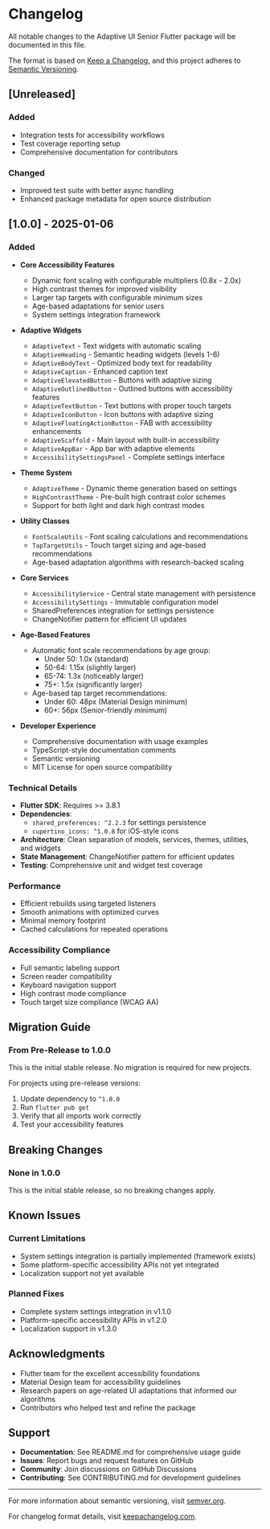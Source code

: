 # Changelog

All notable changes to the Adaptive UI Senior Flutter package will be documented in this file.

The format is based on [Keep a Changelog](https://keepachangelog.com/en/1.0.0/),
and this project adheres to [Semantic Versioning](https://semver.org/spec/v2.0.0.html).

## [Unreleased]

### Added
- Integration tests for accessibility workflows
- Test coverage reporting setup
- Comprehensive documentation for contributors

### Changed
- Improved test suite with better async handling
- Enhanced package metadata for open source distribution

## [1.0.0] - 2025-01-06

### Added
- **Core Accessibility Features**
  - Dynamic font scaling with configurable multipliers (0.8x - 2.0x)
  - High contrast themes for improved visibility
  - Larger tap targets with configurable minimum sizes
  - Age-based adaptations for senior users
  - System settings integration framework

- **Adaptive Widgets**
  - `AdaptiveText` - Text widgets with automatic scaling
  - `AdaptiveHeading` - Semantic heading widgets (levels 1-6)
  - `AdaptiveBodyText` - Optimized body text for readability
  - `AdaptiveCaption` - Enhanced caption text
  - `AdaptiveElevatedButton` - Buttons with adaptive sizing
  - `AdaptiveOutlinedButton` - Outlined buttons with accessibility features
  - `AdaptiveTextButton` - Text buttons with proper touch targets
  - `AdaptiveIconButton` - Icon buttons with adaptive sizing
  - `AdaptiveFloatingActionButton` - FAB with accessibility enhancements
  - `AdaptiveScaffold` - Main layout with built-in accessibility
  - `AdaptiveAppBar` - App bar with adaptive elements
  - `AccessibilitySettingsPanel` - Complete settings interface

- **Theme System**
  - `AdaptiveTheme` - Dynamic theme generation based on settings
  - `HighContrastTheme` - Pre-built high contrast color schemes
  - Support for both light and dark high contrast modes

- **Utility Classes**
  - `FontScaleUtils` - Font scaling calculations and recommendations
  - `TapTargetUtils` - Touch target sizing and age-based recommendations
  - Age-based adaptation algorithms with research-backed scaling

- **Core Services**
  - `AccessibilityService` - Central state management with persistence
  - `AccessibilitySettings` - Immutable configuration model
  - SharedPreferences integration for settings persistence
  - ChangeNotifier pattern for efficient UI updates

- **Age-Based Features**
  - Automatic font scale recommendations by age group:
    - Under 50: 1.0x (standard)
    - 50-64: 1.15x (slightly larger)
    - 65-74: 1.3x (noticeably larger)
    - 75+: 1.5x (significantly larger)
  - Age-based tap target recommendations:
    - Under 60: 48px (Material Design minimum)
    - 60+: 56px (Senior-friendly minimum)

- **Developer Experience**
  - Comprehensive documentation with usage examples
  - TypeScript-style documentation comments
  - Semantic versioning
  - MIT License for open source compatibility

### Technical Details
- **Flutter SDK**: Requires >= 3.8.1
- **Dependencies**: 
  - `shared_preferences: ^2.2.3` for settings persistence
  - `cupertino_icons: ^1.0.8` for iOS-style icons
- **Architecture**: Clean separation of models, services, themes, utilities, and widgets
- **State Management**: ChangeNotifier pattern for efficient updates
- **Testing**: Comprehensive unit and widget test coverage

### Performance
- Efficient rebuilds using targeted listeners
- Smooth animations with optimized curves
- Minimal memory footprint
- Cached calculations for repeated operations

### Accessibility Compliance
- Full semantic labeling support
- Screen reader compatibility
- Keyboard navigation support
- High contrast mode compliance
- Touch target size compliance (WCAG AA)

## Migration Guide

### From Pre-Release to 1.0.0

This is the initial stable release. No migration is required for new projects.

For projects using pre-release versions:
1. Update dependency to `^1.0.0`
2. Run `flutter pub get`
3. Verify that all imports work correctly
4. Test your accessibility features

## Breaking Changes

### None in 1.0.0
This is the initial stable release, so no breaking changes apply.

## Known Issues

### Current Limitations
- System settings integration is partially implemented (framework exists)
- Some platform-specific accessibility APIs not yet integrated
- Localization support not yet available

### Planned Fixes
- Complete system settings integration in v1.1.0
- Platform-specific accessibility APIs in v1.2.0
- Localization support in v1.3.0

## Acknowledgments

- Flutter team for the excellent accessibility foundations
- Material Design team for accessibility guidelines
- Research papers on age-related UI adaptations that informed our algorithms
- Contributors who helped test and refine the package

## Support

- **Documentation**: See README.md for comprehensive usage guide
- **Issues**: Report bugs and request features on GitHub
- **Community**: Join discussions on GitHub Discussions
- **Contributing**: See CONTRIBUTING.md for development guidelines

---

For more information about semantic versioning, visit [semver.org](https://semver.org/).

For changelog format details, visit [keepachangelog.com](https://keepachangelog.com/).
